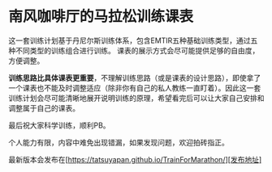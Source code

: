 # 南风咖啡厅的马拉松训练课表

这一套训练计划基于丹尼尔斯训练体系，包含EMTIR五种基础训练类型，通过五种不同类型的训练组合进行训练。
课表的展示方式会尽可能提供足够的自由度，方便调整。

**训练思路比具体课表更重要**，不理解训练思路（或是课表的设计思路），即使拿了一个课表也不能及时调整适应（除非你有自己的私人教练一直盯着）。因此这一套训练计划会尽可能清晰地展开说明训练的原理，希望看完后可以让大家自己安排和调整属于自己的课表。

最后祝大家科学训练，顺利PB。

个人能力有限，内容中难免出现错漏，如果发现问题，欢迎拍砖指正。

最新版本会发布在[https://tatsuyapan.github.io/TrainForMarathon/][发布地址]

[发布地址]:https://tatsuyapan.github.io/TrainForMarathon/